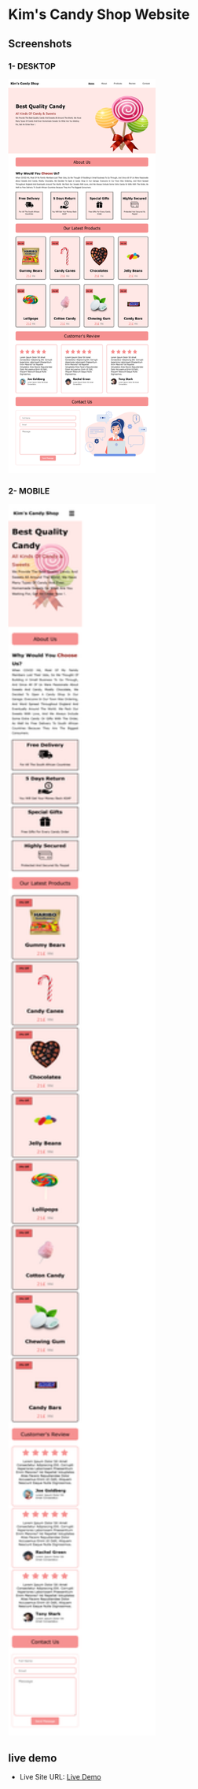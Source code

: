  <h1> Kim's Candy Shop Website </h1>
<h2>Screenshots</h2>
<h3>1- DESKTOP</h3>
<img SRC="images/desktop.png"  style="width:300px; height:800px;">
<h3>2- MOBILE</h3>
<img SRC="images/mobile.png"  style="width:300px; height:2500px;">
<h2> live demo </h2>
<ul>
<li>Live Site URL:  <a href="https://merry-belekoy-47b1e0.netlify.app/"> Live Demo </a></li>
</ul>
